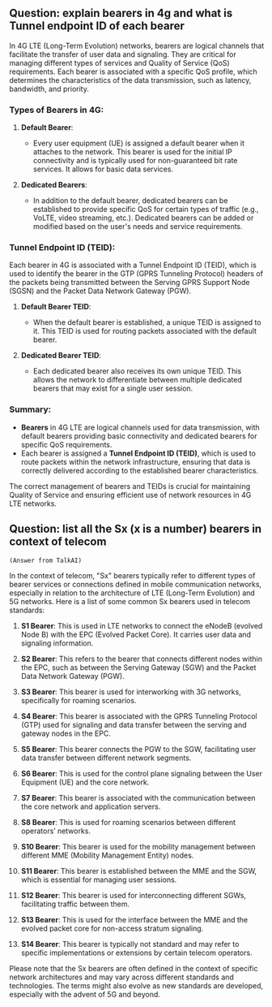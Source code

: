 ## Question: explain bearers in 4g and what is Tunnel endpoint ID of each bearer

In 4G LTE (Long-Term Evolution) networks, bearers are logical channels that facilitate the transfer of user data and signaling. They are critical for managing different types of services and Quality of Service (QoS) requirements. Each bearer is associated with a specific QoS profile, which determines the characteristics of the data transmission, such as latency, bandwidth, and priority.

### Types of Bearers in 4G:

1. **Default Bearer**:
   - Every user equipment (UE) is assigned a default bearer when it attaches to the network. This bearer is used for the initial IP connectivity and is typically used for non-guaranteed bit rate services. It allows for basic data services.

2. **Dedicated Bearers**:
   - In addition to the default bearer, dedicated bearers can be established to provide specific QoS for certain types of traffic (e.g., VoLTE, video streaming, etc.). Dedicated bearers can be added or modified based on the user's needs and service requirements.

### Tunnel Endpoint ID (TEID):

Each bearer in 4G is associated with a Tunnel Endpoint ID (TEID), which is used to identify the bearer in the GTP (GPRS Tunneling Protocol) headers of the packets being transmitted between the Serving GPRS Support Node (SGSN) and the Packet Data Network Gateway (PGW). 

1. **Default Bearer TEID**:
   - When the default bearer is established, a unique TEID is assigned to it. This TEID is used for routing packets associated with the default bearer.

2. **Dedicated Bearer TEID**:
   - Each dedicated bearer also receives its own unique TEID. This allows the network to differentiate between multiple dedicated bearers that may exist for a single user session.

### Summary:

- **Bearers** in 4G LTE are logical channels used for data transmission, with default bearers providing basic connectivity and dedicated bearers for specific QoS requirements.
- Each bearer is assigned a **Tunnel Endpoint ID (TEID)**, which is used to route packets within the network infrastructure, ensuring that data is correctly delivered according to the established bearer characteristics. 

The correct management of bearers and TEIDs is crucial for maintaining Quality of Service and ensuring efficient use of network resources in 4G LTE networks.

## Question: **list all the Sx (x is a number) bearers in context of telecom**
	(Answer from TalkAI)
	
In the context of telecom, "Sx" bearers typically refer to different types of bearer services or connections defined in mobile communication networks, especially in relation to the architecture of LTE (Long-Term Evolution) and 5G networks. Here is a list of some common Sx bearers used in telecom standards:

1. **S1 Bearer**: This is used in LTE networks to connect the eNodeB (evolved Node B) with the EPC (Evolved Packet Core). It carries user data and signaling information.

2. **S2 Bearer**: This refers to the bearer that connects different nodes within the EPC, such as between the Serving Gateway (SGW) and the Packet Data Network Gateway (PGW).

3. **S3 Bearer**: This bearer is used for interworking with 3G networks, specifically for roaming scenarios.

4. **S4 Bearer**: This bearer is associated with the GPRS Tunneling Protocol (GTP) used for signaling and data transfer between the serving and gateway nodes in the EPC.

5. **S5 Bearer**: This bearer connects the PGW to the SGW, facilitating user data transfer between different network segments.

6. **S6 Bearer**: This is used for the control plane signaling between the User Equipment (UE) and the core network.

7. **S7 Bearer**: This bearer is associated with the communication between the core network and application servers.

8. **S8 Bearer**: This is used for roaming scenarios between different operators’ networks.

9. **S10 Bearer**: This bearer is used for the mobility management between different MME (Mobility Management Entity) nodes.

10. **S11 Bearer**: This bearer is established between the MME and the SGW, which is essential for managing user sessions.

11. **S12 Bearer**: This bearer is used for interconnecting different SGWs, facilitating traffic between them.

12. **S13 Bearer**: This is used for the interface between the MME and the evolved packet core for non-access stratum signaling.

13. **S14 Bearer**: This bearer is typically not standard and may refer to specific implementations or extensions by certain telecom operators.

Please note that the Sx bearers are often defined in the context of specific network architectures and may vary across different standards and technologies. The terms might also evolve as new standards are developed, especially with the advent of 5G and beyond.